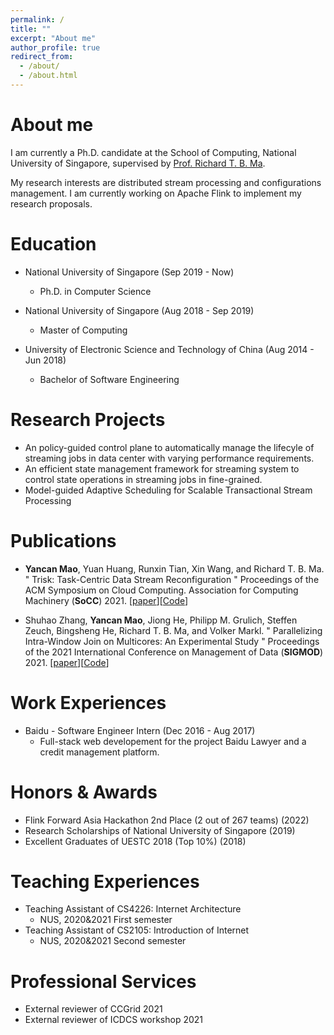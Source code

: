 ```yaml
---
permalink: /
title: ""
excerpt: "About me"
author_profile: true
redirect_from: 
  - /about/
  - /about.html
---
```



About me
======

I am currently a Ph.D. candidate at the School of Computing, National University of Singapore, supervised by [Prof. Richard T. B. Ma](https://richard-ma.netlify.app/). 

<!-- My research interests are in hardware accelerator, FPGAs, heterogeneous computing, graph processing and database systems. -->
My research interests are distributed stream processing and configurations management. I am currently working on Apache Flink to implement my research proposals.

Education
======

* National University of Singapore (Sep 2019 - Now)
  * Ph.D. in Computer Science

* National University of Singapore (Aug 2018 - Sep 2019)
  * Master of Computing

* University of Electronic Science and Technology of China (Aug 2014 - Jun 2018)
  * Bachelor of Software Engineering

<!-- Contact
======
Email: maoyancan@comp.nus.edu.sg -->

Research Projects
======
* An policy-guided control plane to automatically manage the lifecyle of streaming jobs in data center with varying performance requirements.
* An efficient state management framework for streaming system to control state operations in streaming jobs in fine-grained.
* Model-guided Adaptive Scheduling for Scalable Transactional Stream Processing


Publications
======


* **Yancan Mao**, Yuan Huang, Runxin Tian, Xin Wang, and Richard T. B. Ma. " Trisk: Task-Centric Data Stream Reconfiguration "  Proceedings of the ACM Symposium on Cloud Computing. Association for Computing Machinery (**SoCC**) 2021. [[paper](https://doi.org/10.1145/3472883.3487010)][[Code](https://github.com/sane-lab/Trisk)] 

* Shuhao Zhang, **Yancan Mao**, Jiong He, Philipp M. Grulich, Steffen Zeuch, Bingsheng He, Richard T. B. Ma, and Volker Markl. " Parallelizing Intra-Window Join on Multicores: An Experimental Study " Proceedings of the 2021 International Conference on Management of Data (**SIGMOD**) 2021. [[paper](https://doi-org.libproxy1.nus.edu.sg/10.1145/3448016.3452793)][[Code](https://github.com/intellistream/AllianceDB)]


Work Experiences
======
* Baidu - Software Engineer Intern (Dec 2016 - Aug 2017)
  * Full-stack web developement for the project Baidu Lawyer and a credit management platform. 


Honors & Awards
======
* Flink Forward Asia Hackathon 2nd Place (2 out of 267 teams) (2022)
* Research Scholarships of National University of Singapore (2019)
* Excellent Graduates of UESTC 2018 (Top 10%) (2018)


Teaching Experiences
======
* Teaching Assistant of CS4226: Internet Architecture
  * NUS, 2020&2021 First semester
* Teaching Assistant of CS2105: Introduction of Internet
  * NUS, 2020&2021 Second semester

<!-- Talks
======
* Xilinx Adaptive Compute Clusters (XACC) Technique Talk, 2021 [[link](https://xilinx.github.io/xacc/xacc_tech_talks.html)]
* Xilinx University Program Winter Camp invited talk, 2021
* Invited talk at Georgia Tech seminar, 2021 -->

Professional Services
======
* External reviewer of CCGrid 2021
* External reviewer of ICDCS workshop 2021


<br/><br/>
<script type="text/javascript" id="clustrmaps" src="//clustrmaps.com/map_v2.js?d=H5M20D9A_bB0y1IzxQRSCXjjDcaDJ1bVvOfPMO5fnfc&cl=ffffff&w=a"></script>
